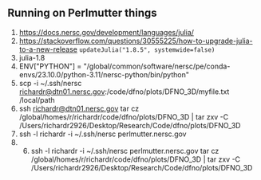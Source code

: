 ## Running on Perlmutter things

1. https://docs.nersc.gov/development/languages/julia/
2. https://stackoverflow.com/questions/30555225/how-to-upgrade-julia-to-a-new-release `updateJulia("1.8.5", systemwide=false)`
3. julia-1.8
4. ENV["PYTHON"] = "/global/common/software/nersc/pe/conda-envs/23.10.0/python-3.11/nersc-python/bin/python"
5. scp -i ~/.ssh/nersc richardr@dtn01.nersc.gov:/code/dfno/plots/DFNO_3D/myfile.txt /local/path
6. ssh richardr@dtn01.nersc.gov tar cz /global/homes/r/richardr/code/dfno/plots/DFNO_3D | tar zxv -C /Users/richardr2926/Desktop/Research/Code/dfno/plots/DFNO_3D
7. ssh -l richardr -i ~/.ssh/nersc perlmutter.nersc.gov
8. 6. ssh -l richardr -i ~/.ssh/nersc perlmutter.nersc.gov tar cz /global/homes/r/richardr/code/dfno/plots/DFNO_3D | tar zxv -C /Users/richardr2926/Desktop/Research/Code/dfno/plots/DFNO_3D
